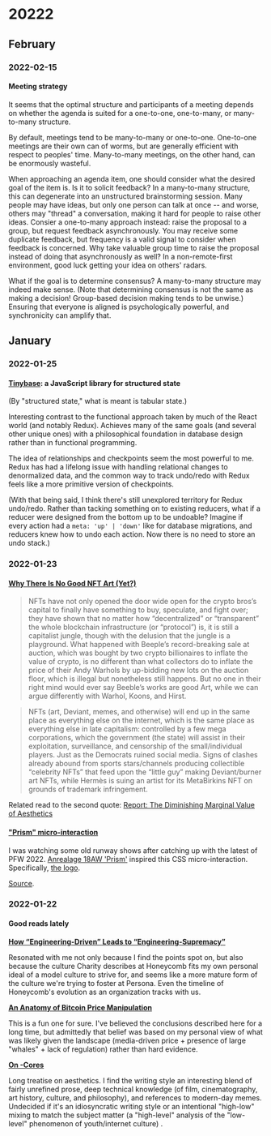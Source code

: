 # 20222

## February

### 2022-02-15

#### Meeting strategy

It seems that the optimal structure and participants of a meeting depends on whether the agenda is suited for a one-to-one, one-to-many, or many-to-many structure.

By default, meetings tend to be many-to-many or one-to-one. One-to-one meetings are their own can of worms, but are generally efficient with respect to peoples' time. Many-to-many meetings, on the other hand, can be enormously wasteful.

When approaching an agenda item, one should consider what the desired goal of the item is. Is it to solicit feedback? In a many-to-many structure, this can degenerate into an unstructured brainstorming session. Many people may have ideas, but only one person can talk at once -- and worse, others may "thread" a conversation, making it hard for people to raise other ideas. Consier a one-to-many approach instead: raise the proposal to a group, but request feedback asynchronously. You may receive some duplicate feedback, but frequency is a valid signal to consider when feedback is concerned. Why take valuable group time to raise the proposal instead of doing that asynchronously as well? In a non-remote-first environment, good luck getting your idea on others' radars.

What if the goal is to determine consensus? A many-to-many structure may indeed make sense. (Note that determining consensus is not the same as making a decision! Group-based decision making tends to be unwise.) Ensuring that everyone is aligned is psychologically powerful, and synchronicity can amplify that.

## January

### 2022-01-25

#### [Tinybase](https://tinybase.org/api/checkpoints/interfaces/checkpoints/checkpoints/): a JavaScript library for structured state

(By "structured state," what is meant is tabular state.)

Interesting contrast to the functional approach taken by much of the React world (and notably Redux). Achieves many of the same goals (and several other unique ones) with a philosophical foundation in database design rather than in functional programming.

The idea of relationships and checkpoints seem the most powerful to me. Redux has had a lifelong issue with handling relational changes to denormalized data, and the common way to track undo/redo with Redux feels like a more primitive version of checkpoints.

(With that being said, I think there's still unexplored territory for Redux undo/redo. Rather than tacking something on to existing reducers, what if a reducer were designed from the bottom up to be undoable? Imagine if every action had a `meta: 'up' | 'down'` like for database migrations, and reducers knew how to undo each action. Now there is no need to store an undo stack.)

### 2022-01-23

#### [Why There Is No Good NFT Art (Yet?)](https://caesuramag.org/posts/laurie-rojas-why-no-good-nft-yet)

> NFTs have not only opened the door wide open for the crypto bros’s capital to finally have something to buy, speculate, and fight over; they have shown that no matter how “decentralized” or “transparent” the whole blockchain infrastructure (or “protocol”) is, it is still a capitalist jungle, though with the delusion that the jungle is a playground. What happened with Beeple’s record-breaking sale at auction, which was bought by two crypto billionaires to inflate the value of crypto, is no different than what collectors do to inflate the price of their Andy Warhols by up-bidding new lots on the auction floor, which is illegal but nonetheless still happens. But no one in their right mind would ever say Beeble’s works are good Art, while we can argue differently with Warhol, Koons, and Hirst.

> NFTs (art, Deviant, memes, and otherwise) will end up in the same place as everything else on the internet, which is the same place as everything else in late capitalism: controlled by a few mega corporations, which the government (the state) will assist in their exploitation, surveillance, and censorship of the small/individual players. Just as the Democrats ruined social media. Signs of clashes already abound from sports stars/channels producing collectible “celebrity NFTs” that feed upon the “little guy” making Deviant/burner art NFTs, while Hermès is suing an artist for its MetaBirkins NFT on grounds of trademark infringement.

Related read to the second quote: [Report: The Diminishing Marginal Value of Aesthetics](https://subpixel.space/entries/diminishing-marginal-aesthetic-value/)

#### ["Prism" micro-interaction](https://h2hhn.csb.app/)

I was watching some old runway shows after catching up with the latest of PFW 2022. [Anrealage 18AW 'Prism'](https://www.youtube.com/watch?v=VNmXyyN5KQc) inspired this CSS micro-interaction. Specifically, [the logo](https://i.imgur.com/IrF2m9K.png).

[Source](https://codesandbox.io/s/anrealage-button-h2hhn).

### 2022-01-22

#### Good reads lately

[**How “Engineering-Driven” Leads to “Engineering-Supremacy”**](https://charity.wtf/2022/01/20/how-engineering-driven-leads-to-engineering-supremacy/)

Resonated with me not only because I find the points spot on, but also because the culture Charity describes at Honeycomb fits my own personal ideal of a model culture to strive for, and seems like a more mature form of the culture we're trying to foster at Persona. Even the timeline of Honeycomb's evolution as an organization tracks with us.

[**An Anatomy of Bitcoin Price Manipulation**](https://www.singlelunch.com/2022/01/09/an-anatomy-of-bitcoin-price-manipulation/)

This is a fun one for sure. I've believed the conclusions described here for a long time, but admittedly that belief was based on my personal view of what was likely given the landscape (media-driven price + presence of large "whales" + lack of regulation) rather than hard evidence.

[**On -Cores**](https://docs.google.com/document/d/13-qLZzgENG8Rbacf68agh0XC7a1YVgHInGJ2oMQsbFY/)

Long treatise on aesthetics. I find the writing style an interesting blend of fairly unrefined prose, deep technical knowledge (of film, cinematography, art history, culture, and philosophy), and references to modern-day memes. Undecided if it's an idiosyncratic writing style or an intentional "high-low" mixing to match the subject matter (a "high-level" analysis of the "low-level" phenomenon of youth/internet culture) .
